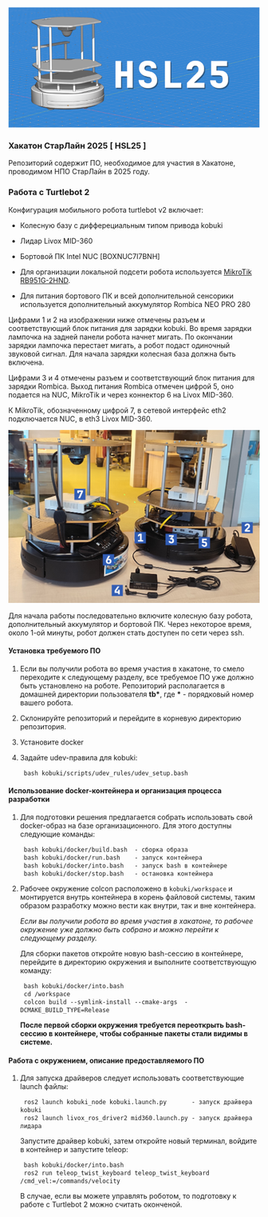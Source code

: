 <!-- Written by Nikolay Dema <ndema2301@gmail.com>, Jun 2025 -->

![](./docs/tb_and_m360_v1_HSL25_sm.png)

### Хакатон СтарЛайн 2025 [ HSL25 ]

Репозиторий содержит ПО, необходимое для участия в Хакатоне, проводимом
НПО СтарЛайн в 2025 году.


### Работа с Turtlebot 2

Конфигурация мобильного робота turtlebot v2 включает:

* Колесную базу с дифферециальным типом привода kobuki

* Лидар Livox MID-360

* Бортовой ПК ​Intel NUC [BOXNUC7I7BNH]

* Для организации локальной подсети робота используется
  [MikroTik RB951G-2HND](https://mikrotik.ru/katalog/katalog/hardware/wifi_routers/wireless_soho/routerboard-951g-2hnd).

* Для питания бортового ПК и всей дополнительной сенсорики используется
  дополнительный аккумулятор Rombica NEO PRO 280

Цифрами 1 и 2 на изображении ниже отмечены разъем и соответствующий блок
питания для зарядки kobuki. Во время зарядки лампочка на задней панели
робота начнет мигать. По окончании зарядки лампочка перестает мигать, а
робот подаст одиночный звуковой сигнал. Для начала зарядки колесная база
должна быть включена.

Цифрами 3 и 4 отмечены разъем и соответствующий блок питания для
зарядки Rombica. Выход питания Rombica отмечен цифрой 5, оно подается на NUC,
MikroTik и через коннектор 6 на Livox MID-360.

К MikroTik, обозначенному цифрой 7, в сетевой интерфейс eth2 подключается
NUC, в eth3 Livox MID-360.

![](docs/tb_elements.jpg)

Для начала работы последовательно включите колесную базу робота,
дополнительный аккумулятор и бортовой ПК. Через некоторое время,
около 1-ой минуты, робот должен стать доступен по сети через ssh.


#### Установка требуемого ПО

1. Если вы получили робота во время участия в хакатоне, то смело переходите к
   следующему разделу, все требуемое ПО уже должно быть установлено на роботе.
   Репозиторий располагается в домашней директории пользователя __tb*__,
   где __*__ - порядковый номер вашего робота.

2. Склонируйте репозиторий и перейдите в корневую директорию репозитория.

3. Установите docker

4. Задайте udev-правила для kobuki:

        bash kobuki/scripts/udev_rules/udev_setup.bash


#### Использование docker-контейнера и организация процесса разработки

1. Для подготовки решения предлагается собрать использовать свой docker-образ
на базе организационного. Для этого доступны следующие команды:

        bash kobuki/docker/build.bash  - сборка образа
        bash kobuki/docker/run.bash    - запуск контейнера
        bash kobuki/docker/into.bash   - запуск bash в контейнере
        bash kobuki/docker/stop.bash   - остановка контейнера


2. Рабочее окружение colcon расположено в ```kobuki/workspace``` и монтируется
внутрь контейнера в корень файловой системы, таким образом разработку можно
вести как внутри, так и вне контейнера.

    *Если вы получили робота во время участия в хакатоне, то рабочее окружение уже должно быть собрано и можно перейти к следующему разделу.*

    Для сборки пакетов откройте новую bash-сессию в контейнере, перейдите в
    директорию окружения и выполните соответствующую команду:

        bash kobuki/docker/into.bash
        cd /workspace
        colcon build --symlink-install --cmake-args  -DCMAKE_BUILD_TYPE=Release

    **После первой сборки окружения требуется переоткрыть bash-сессию в контейнере,
    чтобы собранные пакеты стали видимы в системе.**


#### Работа с окружением, описание предоставляемого ПО

1. Для запуска драйверов следует использовать соответствующие launch файлы:

        ros2 launch kobuki_node kobuki.launch.py       - запуск драйвера kobuki
        ros2 launch livox_ros_driver2 mid360.launch.py - запуск драйвера лидара

    Запустите драйвер kobuki, затем откройте новый терминал, войдите в контейнер и запустите teleop:

        bash kobuki/docker/into.bash
        ros2 run teleop_twist_keyboard teleop_twist_keyboard /cmd_vel:=/commands/velocity

     В случае, если вы можете управлять роботом, то подготовку к работе с Turtlebot 2 можно считать оконченой.
